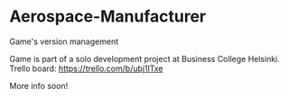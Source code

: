 # Aerospace-Manufacturer
Game's version management

Game is part of a solo development project at Business College Helsinki.
Trello board: https://trello.com/b/ubj1lTxe

More info soon!
